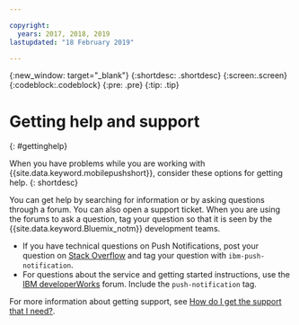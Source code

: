 ```yaml
---

copyright:
  years: 2017, 2018, 2019
lastupdated: "18 February 2019"

---
```


{:new_window: target="_blank"}
{:shortdesc: .shortdesc}
{:screen:.screen}
{:codeblock:.codeblock}
{:pre: .pre}
{:tip: .tip}

# Getting help and support
{: #gettinghelp}

When you have problems while you are working with {{site.data.keyword.mobilepushshort}}, consider these options for getting help.
{: shortdesc}

You can get help by searching for information or by asking questions through a forum. You can also open a support ticket. When you are using the forums to ask a question, tag your question so that it is seen by the {{site.data.keyword.Bluemix_notm}} development teams.

  * If you have technical questions on Push Notifications, post your question on [Stack Overflow](https://stackoverflow.com/questions/tagged/ibm-mobile-services) and tag your question with `ibm-push-notification`.
  * For questions about the service and getting started instructions, use the [IBM developerWorks](  https://developer.ibm.com/answers/topics/bluemix-mobile-services/) forum. Include the `push-notification` tag.

For more information about getting support, see [How do I get the support that I need?](https://cloud.ibm.com/docs/get-support/howtogetsupport.html#getting-customer-support).

